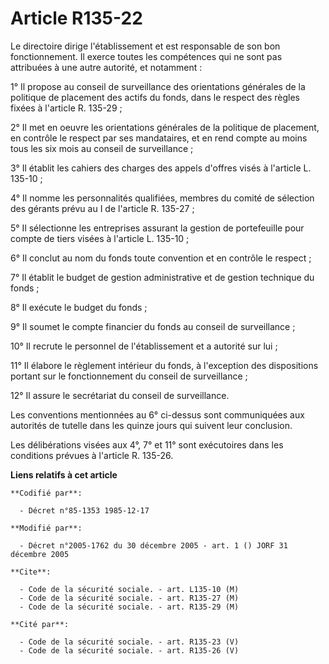 # Article R135-22

Le directoire dirige l'établissement et est responsable de son bon fonctionnement. Il exerce toutes les compétences qui ne
sont pas attribuées à une autre autorité, et notamment :

1° Il propose au conseil de surveillance des orientations générales de la politique de placement des actifs du fonds, dans le
respect des règles fixées à l'article R. 135-29 ;

2° Il met en oeuvre les orientations générales de la politique de placement, en contrôle le respect par ses mandataires, et
en rend compte au moins tous les six mois au conseil de surveillance ;

3° Il établit les cahiers des charges des appels d'offres visés à l'article L. 135-10 ;

4° Il nomme les personnalités qualifiées, membres du comité de sélection des gérants prévu au I de l'article R. 135-27 ;

5° Il sélectionne les entreprises assurant la gestion de portefeuille pour compte de tiers visées à l'article L. 135-10 ;

6° Il conclut au nom du fonds toute convention et en contrôle le respect ;

7° Il établit le budget de gestion administrative et de gestion technique du fonds ;

8° Il exécute le budget du fonds ;

9° Il soumet le compte financier du fonds au conseil de surveillance ;

10° Il recrute le personnel de l'établissement et a autorité sur lui ;

11° Il élabore le règlement intérieur du fonds, à l'exception des dispositions portant sur le fonctionnement du conseil de
surveillance ;

12° Il assure le secrétariat du conseil de surveillance.

Les conventions mentionnées au 6° ci-dessus sont communiquées aux autorités de tutelle dans les quinze jours qui suivent leur
conclusion.

Les délibérations visées aux 4°, 7° et 11° sont exécutoires dans les conditions prévues à l'article R. 135-26.

**Liens relatifs à cet article**

	**Codifié par**:

	  - Décret n°85-1353 1985-12-17

	**Modifié par**:

	  - Décret n°2005-1762 du 30 décembre 2005 - art. 1 () JORF 31 décembre 2005

	**Cite**:

	  - Code de la sécurité sociale. - art. L135-10 (M)
	  - Code de la sécurité sociale. - art. R135-27 (M)
	  - Code de la sécurité sociale. - art. R135-29 (M)

	**Cité par**:

	  - Code de la sécurité sociale. - art. R135-23 (V)
	  - Code de la sécurité sociale. - art. R135-26 (V)
